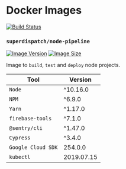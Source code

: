 # Docker Images

[![Build Status](https://travis-ci.com/superdispatch/docker-images.svg?branch=master)](https://travis-ci.com/superdispatch/docker-images)


### `superdispatch/node-pipeline`

[![Image Version](https://images.microbadger.com/badges/version/superdispatch/node-pipeline.svg)](https://microbadger.com/images/superdispatch/node-pipeline "Image Version")
[![Image Size](https://images.microbadger.com/badges/image/superdispatch/node-pipeline.svg)](https://microbadger.com/images/superdispatch/node-pipeline "Image Size")

Image to `build`, `test` and `deploy` node projects.

| Tool               | Version    |
| ------------------ | ---------- |
| `Node`             | ^10.16.0   |
| `NPM`              | ^6.9.0     |
| `Yarn`             | ^1.17.0    |
| `firebase-tools`   | ^7.1.0     |
| `@sentry/cli`      | ^1.47.0    |
| `Cypress`          | ^3.4.0     |
| `Google Cloud SDK` | 254.0.0    |
| `kubectl`          | 2019.07.15 |

